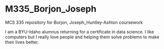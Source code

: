 # M335_Borjon_Joseph
MCS 335 repository for Borjon, Joseph_Huntley-Ashton coursework

I am a BYU-Idaho alumnus returning for a certificate in data science. I like computers but I really love people and helping them solve problems to make their lives better.
